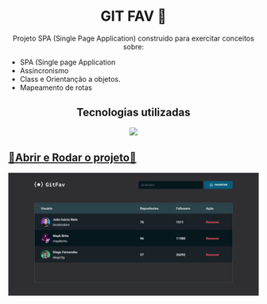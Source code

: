 <h1 align="center">GIT FAV 🖖</h1>

<p align="center">Projeto SPA (Single Page Application) construido para exercitar conceitos sobre:</p>

<ul>
  <li>SPA (Single page Application</li>
  <li>Assincronismo</li>
  <li>Class e Orientanção a objetos.</li>
  <li>Mapeamento de rotas</li>
</ul>

<h2 align="center">Tecnologias utilizadas</h2>

<p align="center">
  <a href="https://skillicons.dev">
    <img src="https://skillicons.dev/icons?i=html,css,js" />
  </a>
</p>

[<h2>🔗Abrir e Rodar o projeto🔗</h2>](https://git-fav-nu.vercel.app/)

![Imagem de capa do SPA Universe](./assets/capa.png)
